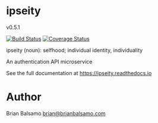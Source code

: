 # ipseity

v0.5.1

[![Build Status](https://travis-ci.org/bnbalsamo/ipseity.svg?branch=master)](https://travis-ci.org/bnbalsamo/ipseity) [![Coverage Status](https://coveralls.io/repos/github/bnbalsamo/ipseity/badge.svg?branch=master)](https://coveralls.io/github/bnbalsamo/ipseity?branch=master)

ipseity (noun): selfhood; individual identity, individuality

An authentication API microservice

See the full documentation at https://ipseity.readthedocs.io

# Author
Brian Balsamo <brian@brianbalsamo.com>
